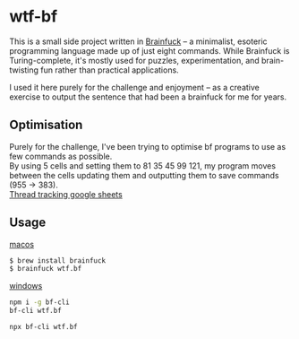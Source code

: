 # wtf-bf

This is a small side project written in [Brainfuck](https://brainfuck.org/) – a
minimalist, esoteric programming language made up of just eight commands. While
Brainfuck is Turing-complete, it's mostly used for puzzles, experimentation, and
brain-twisting fun rather than practical applications.

I used it here purely for the challenge and enjoyment – as a creative exercise
to output the sentence that had been a brainfuck for me for years.

## Optimisation

Purely for the challenge, I've been trying to optimise bf programs to use as few commands as possible.  
By using 5 cells and setting them to 81 35 45 99 121, my program moves between the cells updating them and outputting them to save commands (955 -> 383).  
[Thread tracking google sheets](https://docs.google.com/spreadsheets/d/1s3TCjMd1w4ilogoOm2GPqcNs1qAnNV2JhbNGIictsCw/edit?gid=0#gid=0)  

## Usage

[macos](https://formulae.brew.sh/formula/brainfuck)
```bash
$ brew install brainfuck
$ brainfuck wtf.bf
```

[windows](https://github.com/aapzu/bf-cli)
```bash
npm i -g bf-cli
bf-cli wtf.bf

npx bf-cli wtf.bf
```
